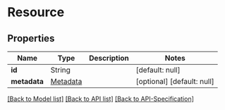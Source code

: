 # Resource

## Properties
Name | Type | Description | Notes
------------ | ------------- | ------------- | -------------
**id** | String |  | [default: null]
**metadata** | [Metadata](../Metadata) |  | [optional] [default: null]

[[Back to Model list]](../README.md#documentation-for-models) [[Back to API list]](../README.md#documentation-for-api-endpoints) [[Back to API-Specification]](../README.md)


